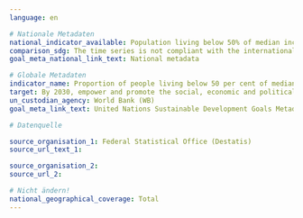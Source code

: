 ```yaml
---
language: en

# Nationale Metadaten
national_indicator_available: Population living below 50% of median income
comparison_sdg: The time series is not compliant with the international metadata description.
goal_meta_national_link_text: National metadata

# Globale Metadaten
indicator_name: Proportion of people living below 50 per cent of median income, by sex, age and persons with disabilities
target: By 2030, empower and promote the social, economic and political inclusion of all, irrespective of age, sex, disability, race, ethnicity, origin, religion or economic or other status
un_custodian_agency: World Bank (WB)
goal_meta_link_text: United Nations Sustainable Development Goals Metadata

# Datenquelle

source_organisation_1: Federal Statistical Office (Destatis)
source_url_text_1:

source_organisation_2:
source_url_2:

# Nicht ändern!
national_geographical_coverage: Total
---
```

